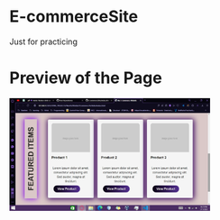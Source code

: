 # E-commerceSite
Just for practicing

# Preview of the Page
<img src="site_img3.jpg"  height="200px">
